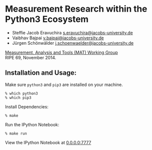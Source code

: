 Measurement Research within the Python3 Ecosystem
=================================================

- Steffie Jacob Eravuchira <s.eravuchira@jacobs-university.de>  
- Vaibhav Bajpai <v.bajpai@jacobs-university.de>  
- Jürgen Schönwälder <j.schoenwaelder@jacobs-university.de>  

[Measurement, Analysis and Tools (MAT) Working
Group](https://ripe69.ripe.net/programme/meeting-plan/mat-wg/)  
RIPE 69, November 2014.

Installation and Usage:
-----------------------

Make sure `python3` and `pip3` are installed on your machine.

    % which python3
    % which pip3

Install Dependencies:

    % make

Run the IPython Notebook:

    % make run

View the IPython Notebook at [0.0.0.0:7777](http://0.0.0.0:7777)
